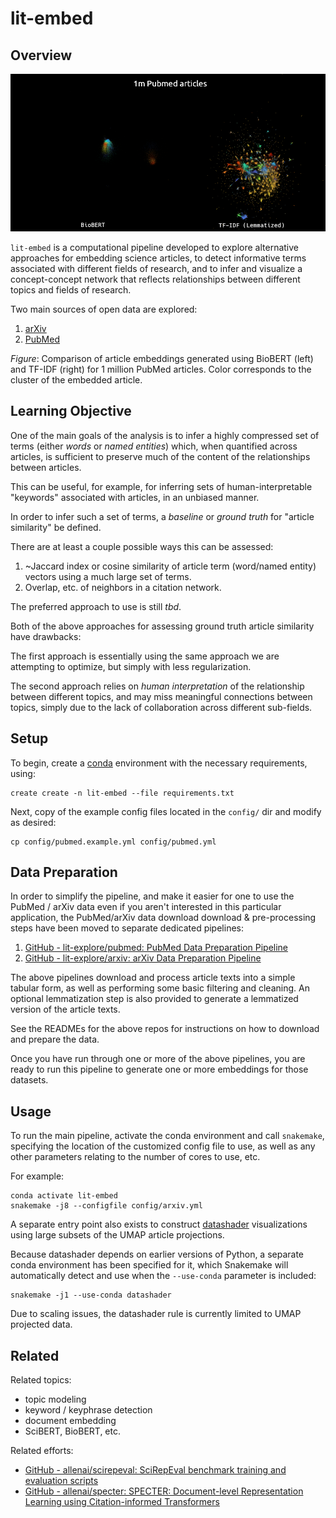 lit-embed
=========

Overview
--------

![BioBERT vs. TF-IDF UMAP (1m PubMed articles)](extra/biobert_vs_tfidf_lemmatized_1m_articles.png)

`lit-embed` is a computational pipeline developed to explore alternative approaches for
embedding science articles, to detect informative terms associated with different fields of 
research, and to infer and visualize a concept-concept network that reflects relationships between
different topics and fields of research.

Two main sources of open data are explored:

1. [arXiv](https://arxiv.org/)
2. [PubMed](https://pubmed.ncbi.nlm.nih.gov/)

_Figure_: Comparison of article embeddings generated using BioBERT (left) and TF-IDF
(right) for 1 million PubMed articles. Color corresponds to the cluster of the embedded
article.

Learning Objective
------------------

One of the main goals of the analysis is to infer a highly compressed set of terms
(either _words_ or _named entities_) which, when quantified across articles, is sufficient
to preserve much of the content of the relationships between articles.

This can be useful, for example, for inferring sets of human-interpretable "keywords"
associated with articles, in an unbiased manner.

In order to infer such a set of terms, a _baseline_ or _ground truth_ for "article
similarity" be defined.

There are at least a couple possible ways this can be assessed:

1. ~Jaccard index or cosine similarity of article term (word/named entity) vectors using
   a much large set of terms.
2. Overlap, etc. of neighbors in a citation network.

The preferred approach to use is still _tbd_.

Both of the above approaches for assessing ground truth article similarity have
drawbacks:

The first approach is essentially using the same approach we are attempting to optimize,
but simply with less regularization.

The second approach relies on _human interpretation_ of the relationship between
different topics, and may miss meaningful connections between topics, simply due to the
lack of collaboration across different sub-fields.

Setup
-----

To begin, create a [conda](https://docs.conda.io/en/latest/) environment with the
necessary requirements, using:

```
create create -n lit-embed --file requirements.txt
```

Next, copy of the example config files located in the `config/` dir and modify as desired:

```
cp config/pubmed.example.yml config/pubmed.yml
```

Data Preparation
----------------

In order to simplify the pipeline, and make it easier for one to use the PubMed / arXiv data even if
you aren't interested in this particular application, the PubMed/arXiv data download download &
pre-processing steps have been moved to separate dedicated pipelines:

1. [GitHub - lit-explore/pubmed: PubMed Data Preparation Pipeline](https://github.com/lit-explore/pubmed)
2. [GitHub - lit-explore/arxiv: arXiv Data Preparation Pipeline](https://github.com/lit-explore/arxiv)

The above pipelines download and process article texts into a simple tabular form, as well as
performing some basic filtering and cleaning. An optional lemmatization step is also provided to
generate a lemmatized version of the article texts.

See the READMEs for the above repos for instructions on how to download and prepare the data.

Once you have run through one or more of the above pipelines, you are ready to run this pipeline to
generate one or more embeddings for those datasets.

Usage
-----

To run the main pipeline, activate the conda environment and call `snakemake`, specifying the
location of the customized config file to use, as well as any other parameters relating to the
number of cores to use, etc.

For example:

```
conda activate lit-embed
snakemake -j8 --configfile config/arxiv.yml
```

A separate entry point also exists to construct [datashader](https://datashader.org/)
visualizations using large subsets of the UMAP article projections.

Because datashader depends on earlier versions of Python, a separate conda environment
has been specified for it, which Snakemake will automatically detect and use when the
`--use-conda` parameter is included:

```
snakemake -j1 --use-conda datashader
```

Due to scaling issues, the datashader rule is currently limited to UMAP projected data.

Related
-------

Related topics:

- topic modeling
- keyword / keyphrase detection
- document embedding
- SciBERT, BioBERT, etc.

Related efforts:

- [GitHub - allenai/scirepeval: SciRepEval benchmark training and evaluation scripts](https://github.com/allenai/scirepeval)
- [GitHub - allenai/specter: SPECTER: Document-level Representation Learning using Citation-informed Transformers](https://github.com/allenai/specter)

